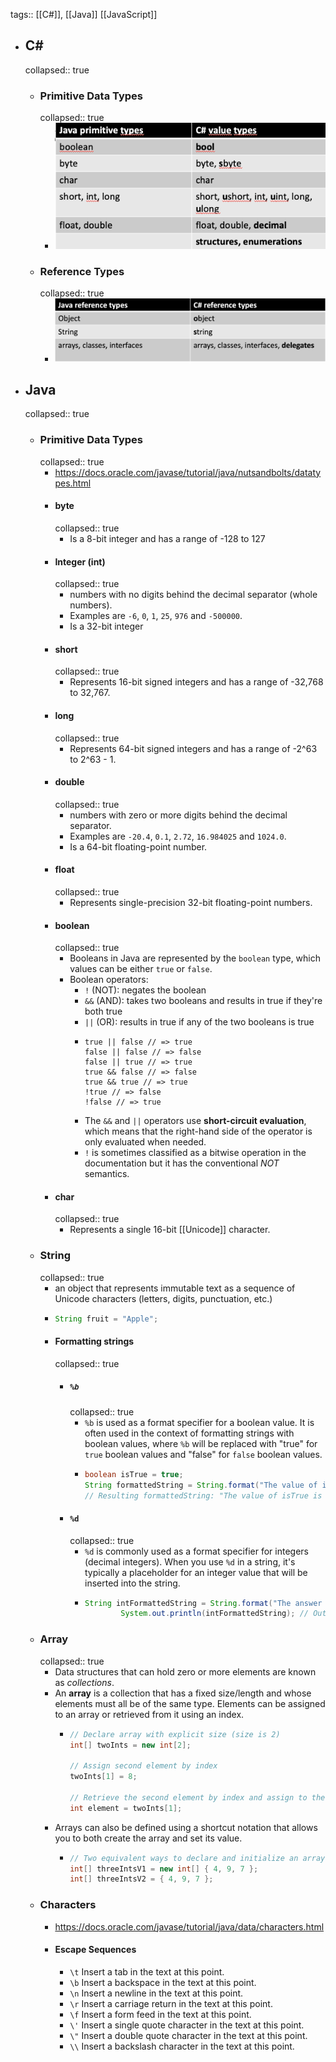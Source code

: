 tags:: [[C#]], [[Java]] [[JavaScript]]

- ## C#
  collapsed:: true
	- ### Primitive Data Types
	  collapsed:: true
		- ![Bildschirmfoto 2023-05-19 um 16.49.07.png](../assets/Bildschirmfoto_2023-05-19_um_16.49.07_1684507749682_0.png)
	- ###  Reference Types
	  collapsed:: true
		- ![Bildschirmfoto 2023-05-19 um 16.51.18.png](../assets/Bildschirmfoto_2023-05-19_um_16.51.18_1684507885058_0.png)
- ## Java
  collapsed:: true
	- ### Primitive Data Types
	  collapsed:: true
		- https://docs.oracle.com/javase/tutorial/java/nutsandbolts/datatypes.html
		- #### byte
		  collapsed:: true
			- Is a 8-bit integer and has a range of -128 to 127
		- #### Integer (int)
		  collapsed:: true
			- numbers with no digits behind the decimal separator (whole numbers).
			- Examples are `-6`, `0`, `1`, `25`, `976` and `-500000`.
			- Is a 32-bit integer
		- #### short
		  collapsed:: true
			- Represents 16-bit signed integers and has a range of -32,768 to 32,767.
		- #### long
		  collapsed:: true
			- Represents 64-bit signed integers and has a range of -2^63 to 2^63 - 1.
		- ####  double
		  collapsed:: true
			- numbers with zero or more digits behind the decimal separator.
			- Examples are `-20.4`, `0.1`, `2.72`, `16.984025` and `1024.0`.
			- Is a 64-bit floating-point number.
		- #### float
		  collapsed:: true
			- Represents single-precision 32-bit floating-point numbers.
		- #### boolean
		  collapsed:: true
			- Booleans in Java are represented by the `boolean` type, which values can be either `true` or `false`.
			- Boolean operators:
				- `!` (NOT): negates the boolean
				- `&&` (AND): takes two booleans and results in true if they're both true
				- `||` (OR): results in true if any of the two booleans is true
				- ```
				  true || false // => true	
				  false || false // => false
				  false || true // => true
				  true && false // => false
				  true && true // => true
				  !true // => false
				  !false // => true
				  ```
				- The `&&` and `||` operators use **short-circuit evaluation**, which means that the right-hand side of the operator is only evaluated when needed.
				- `!` is sometimes classified as a bitwise operation in the documentation but it has the conventional *NOT* semantics.
		- #### char
		  collapsed:: true
			- Represents a single 16-bit [[Unicode]] character.
	- ### String
	  collapsed:: true
		- an object that represents immutable text as a sequence of Unicode characters (letters, digits, punctuation, etc.)
		- ```java
		  String fruit = "Apple";
		  ```
		- #### Formatting strings
		  collapsed:: true
			- ##### `%b`
			  collapsed:: true
				- `%b` is used as a format specifier for a boolean value. It is often used in the context of formatting strings with boolean values, where `%b` will be replaced with "true" for `true` boolean values and "false" for `false` boolean values.
				- ```java
				  boolean isTrue = true;
				  String formattedString = String.format("The value of isTrue is %b", isTrue);
				  // Resulting formattedString: "The value of isTrue is true"
				  ```
			- #### `%d`
			  collapsed:: true
				- `%d` is commonly used as a format specifier for integers (decimal integers). When you use `%d` in a string, it's typically a placeholder for an integer value that will be inserted into the string.
				- ```java
				  String intFormattedString = String.format("The answer is %d", number);
				          System.out.println(intFormattedString); // Output: "The answer is 42"
				  ```
	- ### Array
	  collapsed:: true
		- Data structures that can hold zero or more elements are known as *collections*.
		- An **array** is a collection that has a fixed size/length and whose elements must all be of the same type. Elements can be assigned to an array or retrieved from it using an index.
			- ```java
			  // Declare array with explicit size (size is 2)
			  int[] twoInts = new int[2];
			  
			  // Assign second element by index
			  twoInts[1] = 8;
			  
			  // Retrieve the second element by index and assign to the int element
			  int element = twoInts[1];
			  ```
		- Arrays can also be defined using a shortcut notation that allows you to both create the array and set its value.
			- ```java
			  // Two equivalent ways to declare and initialize an array (size is 3)
			  int[] threeIntsV1 = new int[] { 4, 9, 7 };
			  int[] threeIntsV2 = { 4, 9, 7 };
			  ```
	- ### Characters
		- https://docs.oracle.com/javase/tutorial/java/data/characters.html
		- #### Escape Sequences
			- `\t`   Insert a tab in the text at this point.
			- `\b`  Insert a backspace in the text at this point.
			- `\n` Insert a newline in the text at this point.
			- `\r`  Insert a carriage return in the text at this point.
			- `\f`  Insert a form feed in the text at this point.
			- `\'`  Insert a single quote character in the text at this point.
			- `\"` Insert a double quote character in the text at this point.
			- `\\`  Insert a backslash character in the text at this point.